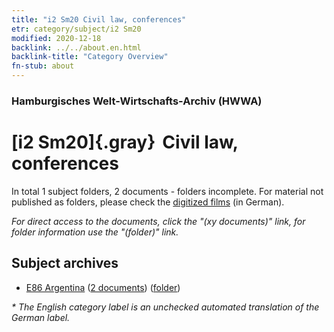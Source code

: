 ```yaml
---
title: "i2 Sm20 Civil law, conferences"
etr: category/subject/i2 Sm20
modified: 2020-12-18
backlink: ../../about.en.html
backlink-title: "Category Overview"
fn-stub: about
---
```


### Hamburgisches Welt-Wirtschafts-Archiv (HWWA)
# [i2 Sm20]{.gray}&#8201; Civil law, conferences&#160; 





In total 1 subject folders, 2 documents - folders incomplete.
For material not published as folders, please check the [digitized films](/film/h1_sh) (in German).

_For direct access to the documents, click the "(xy documents)" link, for folder information use the "(folder)" link._

## Subject archives


- [E86 Argentina](../../../geo/about.en.html#E86) (<a href="https://dfg-viewer.de/show/?tx_dlf[id]=https://pm20.zbw.eu/mets/sh/1416xx/141692/2147xx/214778/public.mets.en.xml" target="_blank">2 documents</a>) ([folder](http://purl.org/pressemappe20/folder/sh/141692,214778))


_* The English category label is an unchecked automated translation of the German label._

